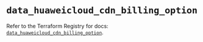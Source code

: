 # `data_huaweicloud_cdn_billing_option`

Refer to the Terraform Registry for docs: [`data_huaweicloud_cdn_billing_option`](https://registry.terraform.io/providers/huaweicloud/huaweicloud/1.71.1/docs/data-sources/cdn_billing_option).
